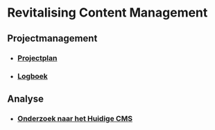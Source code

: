 # Revitalising Content Management

## Projectmanagement
* ### [Projectplan](Projectmanagement/Projectplan.md)
* ### [Logboek](Projectmanagement.Logboek.md)

## Analyse
* ### [Onderzoek naar het Huidige CMS](Onderzoek/Onderzoek%20naar%20het%20Huidige%20CMS.md)

